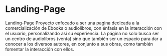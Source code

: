 # Landing-Page
Landing-Page
  Proyecto enfocado a ser una pagina dedicada a la comercialización de Ebooks o audiolibros, con énfasis en la interacción con el usuario, personalizando así su experiencia.
  La página no solo busca ser un centro de audiolibros (venta) sino que también ser un espacio para dar a conocer a los diversos autores, en conjunto a sus obras, como también fomentar la interacción con ellos.
